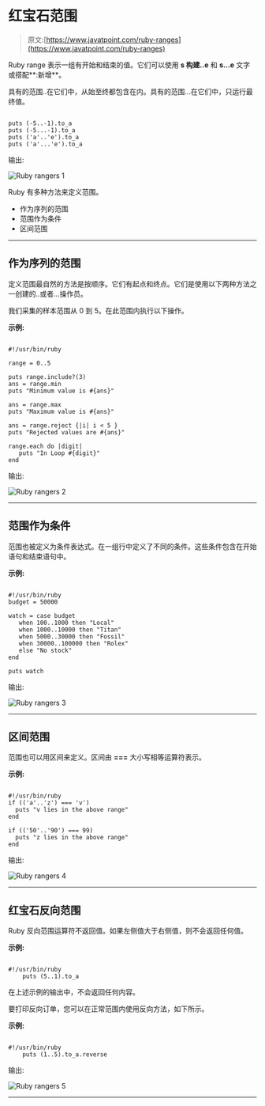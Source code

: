 # 红宝石范围

> 原文:[https://www.javatpoint.com/ruby-ranges](https://www.javatpoint.com/ruby-ranges)

Ruby range 表示一组有开始和结束的值。它们可以使用 **s 构建..e** 和 **s...e** 文字或搭配**:新增**。

具有的范围..在它们中，从始至终都包含在内。具有的范围...在它们中，只运行最终值。

```

puts (-5..-1).to_a     
puts (-5...-1).to_a     
puts ('a'..'e').to_a    
puts ('a'...'e').to_a   

```

输出:

![Ruby rangers 1](../Images/2ff8da8db2fe03cc3b75528d026da474.png)

Ruby 有多种方法来定义范围。

*   作为序列的范围
*   范围作为条件
*   区间范围

* * *

## 作为序列的范围

定义范围最自然的方法是按顺序。它们有起点和终点。它们是使用以下两种方法之一创建的..或者...操作员。

我们采集的样本范围从 0 到 5。在此范围内执行以下操作。

**示例:**

```

#!/usr/bin/ruby 

range = 0..5 

puts range.include?(3) 
ans = range.min 
puts "Minimum value is #{ans}" 

ans = range.max 
puts "Maximum value is #{ans}" 

ans = range.reject {|i| i < 5 } 
puts "Rejected values are #{ans}" 

range.each do |digit| 
   puts "In Loop #{digit}" 
end

```

输出:

![Ruby rangers 2](../Images/c79059a2f8309f349280bd2ee7f4015a.png)

* * *

## 范围作为条件

范围也被定义为条件表达式。在一组行中定义了不同的条件。这些条件包含在开始语句和结束语句中。

**示例:**

```

#!/usr/bin/ruby 
budget = 50000 

watch = case budget 
   when 100..1000 then "Local" 
   when 1000..10000 then "Titan" 
   when 5000..30000 then "Fossil" 
   when 30000..100000 then "Rolex" 
   else "No stock" 
end 

puts watch 

```

输出:

![Ruby rangers 3](../Images/40db69d46ff41e7d8d96c033141b7faf.png)

* * *

## 区间范围

范围也可以用区间来定义。区间由 **===** 大小写相等运算符表示。

**示例:**

```

#!/usr/bin/ruby 
if (('a'..'z') === 'v') 
  puts "v lies in the above range" 
end 

if (('50'..'90') === 99) 
  puts "z lies in the above range" 
end

```

输出:

![Ruby rangers 4](../Images/235d180542c971458f1eed4adb1254d9.png)

* * *

## 红宝石反向范围

Ruby 反向范围运算符不返回值。如果左侧值大于右侧值，则不会返回任何值。

**示例:**

```

#!/usr/bin/ruby 
    puts (5..1).to_a 

```

在上述示例的输出中，不会返回任何内容。

要打印反向订单，您可以在正常范围内使用反向方法，如下所示。

**示例:**

```

#!/usr/bin/ruby 
    puts (1..5).to_a.reverse 

```

输出:

![Ruby rangers 5](../Images/f868eec0033bc0cc702ad9dfafa5841c.png)

* * *